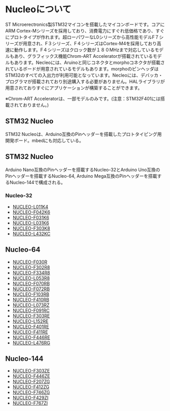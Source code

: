 # Nucleoについて

ST Microerectronics製STM32マイコンを搭載したマイコンボードです。コアにARM Cortex-Mシリーズを採用しており、消費電力にすぐれ低価格であり、すぐにプロトタイプが作れます。超ローパワーなL0シリーズから高性能モデルF７シリーズが用意され、F３シリーズ、F４シリーズはCortex-M4を採用しており高速に動作します。F４シリーズはクロック数が１８０MHzまで対応しているモデルもあり、グラフィックス機能Chrom-ART Acceleratorが搭載されているモデルもあります。Necleoには、Aruinoと同じコネクタとmorphoコネクタが搭載されているボードが用意されているモデルもあります。morphoのピンヘッダはSTM32のすべての入出力が利用可能となっています。Necleoには、デバッカ・プログラマが搭載されており別途購入する必要がありません。HALライブラリが用意されておりすぐにアプリケーションが構築することができます。

※Chrom-ART Acceleratorは、一部モデルのみです。(注意：STM32F401には搭載されておりません。)

## STM32 Nucleo

STM32 Nucleoは、Arduino互換のPinヘッダーを搭載したプロトタイピング用開発ボード。mbedにも対応している。

## STM32 Nucleo

Arduino Nano互換のPinヘッダーを搭載するNucleo-32とArduino Uno互換のPinヘッダーを搭載するNucleo-64, Arduino Mega互換のPinヘッダーを搭載するNucleo-144で構成される。


### Nucleo-32
* [NUCLEO-L011K4](http://www.st.com/content/st_com/ja/products/evaluation-tools/product-evaluation-tools/mcu-eval-tools/stm32-mcu-eval-tools/stm32-mcu-nucleo/nucleo-l011k4.html)
* [NUCLEO-F042K6](http://www.st.com/content/st_com/ja/products/evaluation-tools/product-evaluation-tools/mcu-eval-tools/stm32-mcu-eval-tools/stm32-mcu-nucleo/nucleo-f042k6.html)
* [NUCLEO-F031K6](http://www.st.com/content/st_com/ja/products/evaluation-tools/product-evaluation-tools/mcu-eval-tools/stm32-mcu-eval-tools/stm32-mcu-nucleo/nucleo-f031k6.html)
* [NUCLEO-L031K6](http://www.st.com/content/st_com/ja/products/evaluation-tools/product-evaluation-tools/mcu-eval-tools/stm32-mcu-eval-tools/stm32-mcu-nucleo/nucleo-l031k6.html)
* [NUCLEO-F303K8](http://www.st.com/content/st_com/ja/products/evaluation-tools/product-evaluation-tools/mcu-eval-tools/stm32-mcu-eval-tools/stm32-mcu-nucleo/nucleo-f303k8.html)
* [NUCLEO-L432KC](http://www.st.com/content/st_com/ja/products/evaluation-tools/product-evaluation-tools/mcu-eval-tools/stm32-mcu-eval-tools/stm32-mcu-nucleo/nucleo-l432kc.html)

## Nucleo-64
* [NUCLEO-F030R](http://www.st.com/content/st_com/ja/products/evaluation-tools/product-evaluation-tools/mcu-eval-tools/stm32-mcu-eval-tools/stm32-mcu-nucleo/nucleo-f030r8.html)
* [NUCLEO-F302R8](http://www.st.com/content/st_com/ja/products/evaluation-tools/product-evaluation-tools/mcu-eval-tools/stm32-mcu-eval-tools/stm32-mcu-nucleo/nucleo-f302r8.html)
* [NUCLEO-F334R8](http://www.st.com/content/st_com/ja/products/evaluation-tools/product-evaluation-tools/mcu-eval-tools/stm32-mcu-eval-tools/stm32-mcu-nucleo/nucleo-f334r8.html)
* [NUCLEO-L053R8](http://www.st.com/content/st_com/ja/products/evaluation-tools/product-evaluation-tools/mcu-eval-tools/stm32-mcu-eval-tools/stm32-mcu-nucleo/nucleo-l053r8.html)
* [NUCLEO-F070RB](http://www.st.com/content/st_com/ja/products/evaluation-tools/product-evaluation-tools/mcu-eval-tools/stm32-mcu-eval-tools/stm32-mcu-nucleo/nucleo-f070rb.html)
* [NUCLEO-F072RB](http://www.st.com/content/st_com/ja/products/evaluation-tools/product-evaluation-tools/mcu-eval-tools/stm32-mcu-eval-tools/stm32-mcu-nucleo/nucleo-f072rb.html)
* [NUCLEO-F103RB](http://www.st.com/content/st_com/ja/products/evaluation-tools/product-evaluation-tools/mcu-eval-tools/stm32-mcu-eval-tools/stm32-mcu-nucleo/nucleo-f103rb.html)
* [NUCLEO-F410RB](http://www.st.com/content/st_com/ja/products/evaluation-tools/product-evaluation-tools/mcu-eval-tools/stm32-mcu-eval-tools/stm32-mcu-nucleo/nucleo-f410rb.html)
* [NUCLEO-L073RZ](http://www.st.com/content/st_com/ja/products/evaluation-tools/product-evaluation-tools/mcu-eval-tools/stm32-mcu-eval-tools/stm32-mcu-nucleo/nucleo-l073rz.html)
* [NUCLEO-F091RC](http://www.st.com/content/st_com/ja/products/evaluation-tools/product-evaluation-tools/mcu-eval-tools/stm32-mcu-eval-tools/stm32-mcu-nucleo/nucleo-f091rc.html)
* [NUCLEO-F303RE](http://www.st.com/content/st_com/ja/products/evaluation-tools/product-evaluation-tools/mcu-eval-tools/stm32-mcu-eval-tools/stm32-mcu-nucleo/nucleo-f303re.html)
* [NUCLEO-L152RE](http://www.st.com/content/st_com/ja/products/evaluation-tools/product-evaluation-tools/mcu-eval-tools/stm32-mcu-eval-tools/stm32-mcu-nucleo/nucleo-l152re.html)
* [NUCLEO-F401RE](http://www.st.com/content/st_com/ja/products/evaluation-tools/product-evaluation-tools/mcu-eval-tools/stm32-mcu-eval-tools/stm32-mcu-nucleo/nucleo-f401re.html)
* [NUCLEO-F411RE](http://www.st.com/content/st_com/ja/products/evaluation-tools/product-evaluation-tools/mcu-eval-tools/stm32-mcu-eval-tools/stm32-mcu-nucleo/nucleo-f411re.html)
* [NUCLEO-F446RE](http://www.st.com/content/st_com/ja/products/evaluation-tools/product-evaluation-tools/mcu-eval-tools/stm32-mcu-eval-tools/stm32-mcu-nucleo/nucleo-f446re.html)
* [NUCLEO-L476RG](http://www.st.com/content/st_com/ja/products/evaluation-tools/product-evaluation-tools/mcu-eval-tools/stm32-mcu-eval-tools/stm32-mcu-nucleo/nucleo-l476rg.html)

## Nucleo-144
* [NUCLEO-F303ZE](http://www.st.com/content/st_com/ja/products/evaluation-tools/product-evaluation-tools/mcu-eval-tools/stm32-mcu-eval-tools/stm32-mcu-nucleo/nucleo-f303ze.html)
* [NUCLEO-F446ZE](http://www.st.com/content/st_com/ja/products/evaluation-tools/product-evaluation-tools/mcu-eval-tools/stm32-mcu-eval-tools/stm32-mcu-nucleo/nucleo-f446ze.html)
* [NUCLEO-F207ZG](http://www.st.com/content/st_com/ja/products/evaluation-tools/product-evaluation-tools/mcu-eval-tools/stm32-mcu-eval-tools/stm32-mcu-nucleo/nucleo-f207zg.html)
* [NUCLEO-F412ZG](http://www.st.com/content/st_com/ja/products/evaluation-tools/product-evaluation-tools/mcu-eval-tools/stm32-mcu-eval-tools/stm32-mcu-nucleo/nucleo-f412zg.html)
* [NUCLEO-F746ZG](http://www.st.com/content/st_com/ja/products/evaluation-tools/product-evaluation-tools/mcu-eval-tools/stm32-mcu-eval-tools/stm32-mcu-nucleo/nucleo-f746zg.html)
* [NUCLEO-F429ZI](http://www.st.com/content/st_com/ja/products/evaluation-tools/product-evaluation-tools/mcu-eval-tools/stm32-mcu-eval-tools/stm32-mcu-nucleo/nucleo-f429zi.html)
* [NUCLEO-F767ZI](http://www.st.com/content/st_com/ja/products/evaluation-tools/product-evaluation-tools/mcu-eval-tools/stm32-mcu-eval-tools/stm32-mcu-nucleo/nucleo-f767zi.html)
